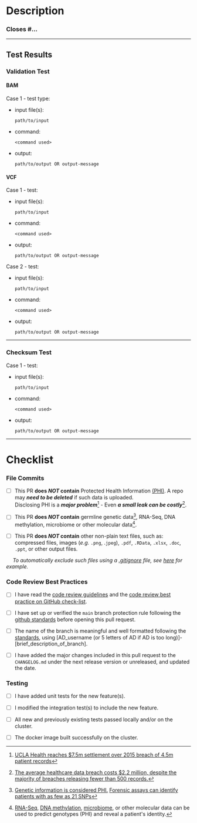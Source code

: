 # Description
<!--- Briefly describe the changes included in this pull request  --->

### Closes #...  <!-- edit if this PR closes an Issue -->

---
## Test Results

<!--- Please test the following in a built docker image.  --->


### Validation Test

#### BAM

Case 1 - test type: <!-- e.g. fail on invalid, fail on empty, pass on valid, etc.  -->
- input file(s):
   ```
   path/to/input
   ```
- command: 
  ```
  <command used>
  ```
- output: 
  ```
  path/to/output OR output-message
  ```

#### VCF
Case 1 - test: <!-- e.g. fail on invalid, fail on empty, pass on valid, etc.  -->
- input file(s):
   ```
   path/to/input
   ```
- command: 
  ```
  <command used>
  ```
- output: 
  ```
  path/to/output OR output-message
  ```

Case 2 - test: <!-- e.g. pass on valid, fail on invalid, fail on empty, etc.  -->
- input file(s):
   ```
   path/to/input
   ```
- command: 
  ```
  <command used>
  ```
- output: 
  ```
  path/to/output OR output-message
  ```
--- 
### Checksum Test

Case 1 - test: <!-- e.g. pass on valid checksum, fail on invalid checksum, checksum generation, etc.  -->
- input file(s):
   ```
   path/to/input
   ```
- command: 
  ```
  <command used>
  ```
- output: 
  ```
  path/to/output OR output-message
  ```

---

# Checklist
<!--- Please read each of the following items and confirm by replacing the [ ] with a [X] --->

### File Commits

- [ ] This PR **does *NOT* contain** Protected Health Information [(PHI)](https://ohrpp.research.ucla.edu/hipaa/). A repo may ***need to be deleted*** if such data is uploaded. <br> Disclosing PHI is a ***major problem***[^1] - Even ***a small leak can be costly***[^2].
  
- [ ] This PR **does *NOT* contain** germline genetic data[^3], RNA-Seq, DNA methylation, microbiome or other molecular data[^4].

[^1]: [UCLA Health reaches $7.5m settlement over 2015 breach of 4.5m patient records](https://healthitsecurity.com/news/ucla-health-reaches-7.5m-settlement-over-2015-breach-of-4.5m)
[^2]: [The average healthcare data breach costs $2.2 million, despite the majority of breaches releasing fewer than 500 records.](https://www.ponemon.org/local/upload/file/Sixth%20Annual%20Patient%20Privacy%20%26%20Data%20Security%20Report%20FINAL%206.pdf)
[^3]: [Genetic information is considered PHI.](https://www.genome.gov/about-genomics/policy-issues/Privacy#:~:text=In%202013%2C%20as%20required%20by,genetic%20information%20for%20underwriting%20purposes.)
  [Forensic assays can identify patients with as few as 21 SNPs](https://www.sciencedirect.com/science/article/pii/S1525157817305962)
[^4]: [RNA-Seq](https://www.nature.com/articles/ng.2248), [DNA methylation](https://ieeexplore.ieee.org/document/7958619), [microbiome](https://www.pnas.org/doi/pdf/10.1073/pnas.1423854112), or other molecular data can be used to predict genotypes (PHI) and reveal a patient's identity.

- [ ] This PR **does *NOT* contain** other non-plain text files, such as: compressed files, images (*e.g.* `.png`, .`jpeg`), `.pdf`, `.RData`, `.xlsx`, `.doc`, `.ppt`, or other output files.

_&emsp; To automatically exclude such files using a [.gitignore](https://docs.github.com/en/get-started/getting-started-with-git/ignoring-files) file, see [here](https://github.com/uclahs-cds/template-base/blob/main/.gitignore) for example._

### Code Review Best Practices

- [ ] I have read the [code review guidelines](https://uclahs-cds.atlassian.net/wiki/spaces/BOUTROSLAB/pages/3187646/Code+Review+Guidelines) and the [code review best practice on GitHub check-list](https://uclahs-cds.atlassian.net/wiki/spaces/BOUTROSLAB/pages/3189956/Code+Review+Best+Practice+on+GitHub+-+Check+List).

- [ ] I have set up or verified the `main` branch protection rule following the [github standards](https://uclahs-cds.atlassian.net/wiki/spaces/BOUTROSLAB/pages/3190380/GitHub+Standards#GitHubStandards-Branchprotectionrule) before opening this pull request.

- [ ] The name of the branch is meaningful and well formatted following the [standards](https://uclahs-cds.atlassian.net/wiki/spaces/BOUTROSLAB/pages/3189956/Code+Review+Best+Practice+on+GitHub+-+Check+List), using [AD_username (or 5 letters of AD if AD is too long)]-[brief_description_of_branch].
  
- [ ] I have added the major changes included in this pull request to the `CHANGELOG.md` under the next release version or unreleased, and updated the date.

### Testing

- [ ] I have added unit tests for the new feature(s).

- [ ] I modified the integration test(s) to include the new feature.

- [ ] All new and previously existing tests passed locally and/or on the cluster.

- [ ] The docker image built successfully on the cluster.
